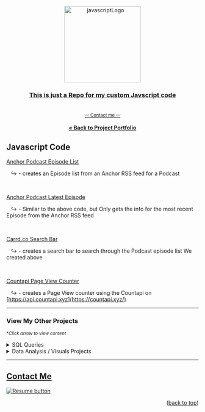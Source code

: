 <a name="readme-top"></a>
<div align="center">

  <img src="https://user-images.githubusercontent.com/121735588/220015374-100076ed-1e95-4cc7-a67a-1be1c0a31dba.png" alt="javascriptLogo" width="200" height="200">



  <h3 style="text-decoration: underline;" align="center">This is just a Repo for my custom Javscript code</h3>
  <p align="center">

   <br> <sub><a href="https://cameroncss.com/#contact">:wavy_dash: Contact me :wavy_dash:</a></sub>
<br>
    <br>
     <a href="https://github.com/CameronCSS/PersonalProjects"><strong>« Back to Project Portfolio</strong></a>
  </p>
</div>

## Javascript Code
<a href="https://github.com/CameronCSS/Programming-Languages/blob/main/Javascript/Anchor_Episode_list.js" target="new">Anchor Podcast Episode List</a>

&nbsp; &nbsp;:arrow_right_hook: - creates an Episode list from an Anchor RSS feed for a Podcast

<br>

<a href="https://github.com/CameronCSS/Programming-Languages/blob/main/Javascript/Anchor_Latest_Episode.Js" target="new">Anchor Podcast Latest Episode</a>

&nbsp; &nbsp;:arrow_right_hook: - Similar to the above code, but Only gets the info for the most recent Episode from the Anchor RSS feed

<br>

<a href="https://github.com/CameronCSS/Programming-Languages/blob/main/Javascript/Searchbar.js" target="new">Carrd.co Search Bar</a>

&nbsp; &nbsp;:arrow_right_hook: - creates a search bar to search through the Podcast episode list We created above

<br>

<a href="https://github.com/CameronCSS/Programming-Languages/blob/main/Javascript/pagecounter.js" target="new">Countapi Page View Counter</a>

&nbsp; &nbsp;:arrow_right_hook: - creates a Page View counter using the Countapi on [https://api.countapi.xyz](https://countapi.xyz/)

  
----

### View My Other Projects
 <sub>**Click arrow to view content*</sub>

<details>
  <summary>SQL Queries</summary>
<a href="https://github.com/CameronCSS/SQL-Queries/tree/main/8%20Weeks%20of%20SQL" target="new">8 Weeks of SQL</a>
<br>
&nbsp; &nbsp;:arrow_right_hook: - Explored complex queries to clean data, compute customer figures, and organize data in unusual ways.
<br>
<br>
<a href="https://github.com/CameronCSS/SQL-Queries/tree/main/Khan%20Academy%20Advanced%20SQL" target="new">Khan Academy Advanced SQL</a>
<br>
&nbsp; &nbsp;:arrow_right_hook: - Expand SQL knowledge about combining tables with JOINs and using multiple queries at once.
<br>
<br>
<a href="https://github.com/CameronCSS/SQL-Queries/tree/main/SQLbolt%20-%20SQL%20lessons" target="new">SQLbolt - SQL lessons</a>
<br>
&nbsp; &nbsp;:arrow_right_hook: - Refreshed foundational understanding of SQL and discovered context variations among SQL-powered platforms.
<br>

</details>

<details>
<summary>Data Analysis / Visuals Projects</summary>
<a href="https://github.com/CameronCSS/Data-Analysis/tree/main/Power-BI-Dashboards" target="new">Power BI Dashboards</a>
<br>
&nbsp; &nbsp;:arrow_right_hook: - Collection of my Power BI projects/dashboards with detailed analysis and visually appealing data.
<br>
<br>
<a href="https://cameroncss.github.io/Data-Analysis/Netflix/index.html" target="new">Netflix Movies and TV Shows</a>
<br>
&nbsp; &nbsp;:arrow_right_hook: - Built out multiple sheets to display on a single visual, and created an interactive dashboard.
<br>	
<br>
<a href="https://github.com/CameronCSS/Data-Analysis/tree/main/SLC%20civilian%20complaints" target="new">SLC civilian complaints</a>
  <br>
&nbsp; &nbsp;:arrow_right_hook: - Utilized API calls to gather data from public sources. Built a local DB to use in Power BI to uncover valuable insights.
  <br>
 </details>


----

<a name="Contact"></a> 
## <a href="https://cameroncss.com/#contact">Contact Me</a>

  </table>
  <p style="margin-left: auto;">
    <a href="https://drive.google.com/file/d/1YaM4hDtt2-79ShBVTN06Y3BU79LvFw6J/view?usp=sharing" target="_blank" rel="noopener noreferrer">
      <img src="https://user-images.githubusercontent.com/121735588/215364205-abdfc0ac-53db-4733-8d43-b57c1bafb802.png" alt="Resume button">
    </a>
  </p>
</div>

<p align="right">(<a href="#readme-top">back to top</a>)</p>
